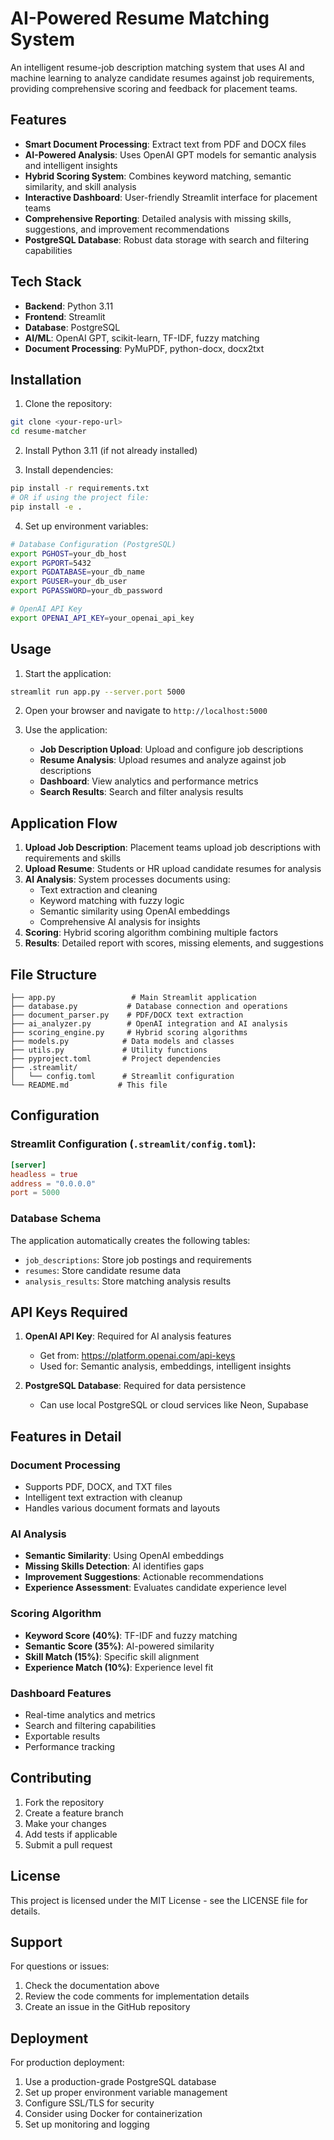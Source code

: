 # AI-Powered Resume Matching System

An intelligent resume-job description matching system that uses AI and machine learning to analyze candidate resumes against job requirements, providing comprehensive scoring and feedback for placement teams.

## Features

- **Smart Document Processing**: Extract text from PDF and DOCX files
- **AI-Powered Analysis**: Uses OpenAI GPT models for semantic analysis and intelligent insights
- **Hybrid Scoring System**: Combines keyword matching, semantic similarity, and skill analysis
- **Interactive Dashboard**: User-friendly Streamlit interface for placement teams
- **Comprehensive Reporting**: Detailed analysis with missing skills, suggestions, and improvement recommendations
- **PostgreSQL Database**: Robust data storage with search and filtering capabilities

## Tech Stack

- **Backend**: Python 3.11
- **Frontend**: Streamlit
- **Database**: PostgreSQL
- **AI/ML**: OpenAI GPT, scikit-learn, TF-IDF, fuzzy matching
- **Document Processing**: PyMuPDF, python-docx, docx2txt

## Installation

1. Clone the repository:
```bash
git clone <your-repo-url>
cd resume-matcher
```

2. Install Python 3.11 (if not already installed)

3. Install dependencies:
```bash
pip install -r requirements.txt
# OR if using the project file:
pip install -e .
```

4. Set up environment variables:
```bash
# Database Configuration (PostgreSQL)
export PGHOST=your_db_host
export PGPORT=5432
export PGDATABASE=your_db_name
export PGUSER=your_db_user
export PGPASSWORD=your_db_password

# OpenAI API Key
export OPENAI_API_KEY=your_openai_api_key
```

## Usage

1. Start the application:
```bash
streamlit run app.py --server.port 5000
```

2. Open your browser and navigate to `http://localhost:5000`

3. Use the application:
   - **Job Description Upload**: Upload and configure job descriptions
   - **Resume Analysis**: Upload resumes and analyze against job descriptions
   - **Dashboard**: View analytics and performance metrics
   - **Search Results**: Search and filter analysis results

## Application Flow

1. **Upload Job Description**: Placement teams upload job descriptions with requirements and skills
2. **Upload Resume**: Students or HR upload candidate resumes for analysis
3. **AI Analysis**: System processes documents using:
   - Text extraction and cleaning
   - Keyword matching with fuzzy logic
   - Semantic similarity using OpenAI embeddings
   - Comprehensive AI analysis for insights
4. **Scoring**: Hybrid scoring algorithm combining multiple factors
5. **Results**: Detailed report with scores, missing elements, and suggestions

## File Structure

```
├── app.py                 # Main Streamlit application
├── database.py           # Database connection and operations
├── document_parser.py    # PDF/DOCX text extraction
├── ai_analyzer.py        # OpenAI integration and AI analysis
├── scoring_engine.py     # Hybrid scoring algorithms
├── models.py            # Data models and classes
├── utils.py             # Utility functions
├── pyproject.toml       # Project dependencies
├── .streamlit/
│   └── config.toml      # Streamlit configuration
└── README.md           # This file
```

## Configuration

### Streamlit Configuration (`.streamlit/config.toml`):
```toml
[server]
headless = true
address = "0.0.0.0"
port = 5000
```

### Database Schema

The application automatically creates the following tables:
- `job_descriptions`: Store job postings and requirements
- `resumes`: Store candidate resume data
- `analysis_results`: Store matching analysis results

## API Keys Required

1. **OpenAI API Key**: Required for AI analysis features
   - Get from: https://platform.openai.com/api-keys
   - Used for: Semantic analysis, embeddings, intelligent insights

2. **PostgreSQL Database**: Required for data persistence
   - Can use local PostgreSQL or cloud services like Neon, Supabase

## Features in Detail

### Document Processing
- Supports PDF, DOCX, and TXT files
- Intelligent text extraction with cleanup
- Handles various document formats and layouts

### AI Analysis
- **Semantic Similarity**: Using OpenAI embeddings
- **Missing Skills Detection**: AI identifies gaps
- **Improvement Suggestions**: Actionable recommendations
- **Experience Assessment**: Evaluates candidate experience level

### Scoring Algorithm
- **Keyword Score (40%)**: TF-IDF and fuzzy matching
- **Semantic Score (35%)**: AI-powered similarity
- **Skill Match (15%)**: Specific skill alignment
- **Experience Match (10%)**: Experience level fit

### Dashboard Features
- Real-time analytics and metrics
- Search and filtering capabilities
- Exportable results
- Performance tracking

## Contributing

1. Fork the repository
2. Create a feature branch
3. Make your changes
4. Add tests if applicable
5. Submit a pull request

## License

This project is licensed under the MIT License - see the LICENSE file for details.

## Support

For questions or issues:
1. Check the documentation above
2. Review the code comments for implementation details
3. Create an issue in the GitHub repository

## Deployment

For production deployment:
1. Use a production-grade PostgreSQL database
2. Set up proper environment variable management
3. Configure SSL/TLS for security
4. Consider using Docker for containerization
5. Set up monitoring and logging